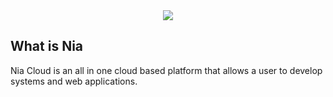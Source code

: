 <div align="center">
<img src="https://i.ibb.co/1mhS3d1/welcome-to-Home.png" align="center"/>
</div>

## What is Nia

Nia Cloud is an all in one cloud based platform that allows a user to develop systems and web applications.
